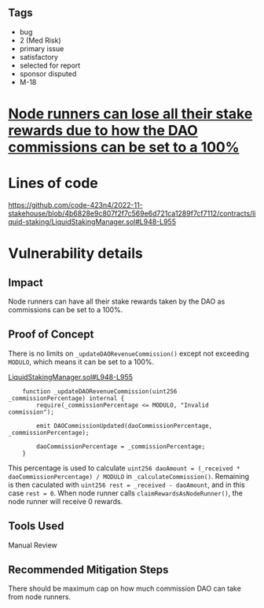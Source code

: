 ## Tags

- bug
- 2 (Med Risk)
- primary issue
- satisfactory
- selected for report
- sponsor disputed
- M-18

# [Node runners can lose all their stake rewards due to how the DAO commissions can be set to a 100%](https://github.com/code-423n4/2022-11-stakehouse-findings/issues/190) 

# Lines of code

https://github.com/code-423n4/2022-11-stakehouse/blob/4b6828e9c807f2f7c569e6d721ca1289f7cf7112/contracts/liquid-staking/LiquidStakingManager.sol#L948-L955


# Vulnerability details

## Impact
Node runners can have all their stake rewards taken by the DAO as commissions can be set to a 100%.

## Proof of Concept
There is no limits on `_updateDAORevenueCommission()` except not exceeding `MODULO`, which means it can be set to a 100%.

[LiquidStakingManager.sol#L948-L955](https://github.com/code-423n4/2022-11-stakehouse/blob/4b6828e9c807f2f7c569e6d721ca1289f7cf7112/contracts/liquid-staking/LiquidStakingManager.sol#L948-L955)
```solidity
    function _updateDAORevenueCommission(uint256 _commissionPercentage) internal {
        require(_commissionPercentage <= MODULO, "Invalid commission");

        emit DAOCommissionUpdated(daoCommissionPercentage, _commissionPercentage);

        daoCommissionPercentage = _commissionPercentage;
    }
```
This percentage is used to calculate `uint256 daoAmount = (_received * daoCommissionPercentage) / MODULO` in `_calculateCommission()`.
Remaining is then caculated with `uint256 rest = _received - daoAmount`, and in this case `rest = 0`.
When node runner calls `claimRewardsAsNodeRunner()`, the node runner will receive 0 rewards.

## Tools Used
Manual Review

## Recommended Mitigation Steps
There should be maximum cap on how much commission DAO can take from node runners.